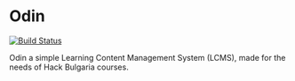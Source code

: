 Odin
====
[![Build Status](https://travis-ci.org/HackBulgaria/Odin.svg?branch=master)](https://travis-ci.org/HackBulgaria/Odin)

Odin a simple Learning Content Management System (LCMS), made for the needs of Hack Bulgaria courses. 
